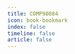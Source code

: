 ```yaml
---
title: COMP90084
icon: book-bookmark
index: false
timeline: false
article: false
---
```


<Catalog hideHeading/>